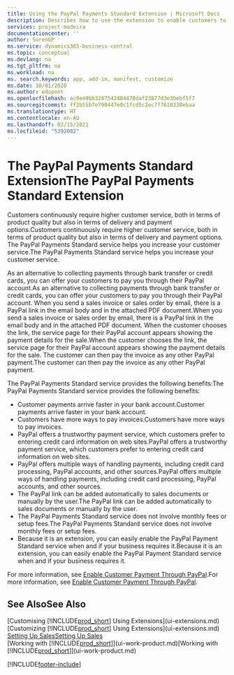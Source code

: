 ```yaml
---
title: Using the PayPal Payments Standard Extension | Microsoft Docs
description: Describes how to use the extension to enable customers to make payments with PayPal.
services: project-madeira
documentationcenter: ''
author: SorenGP
ms.service: dynamics365-business-central
ms.topic: conceptual
ms.devlang: na
ms.tgt_pltfrm: na
ms.workload: na
ms. search.keywords: app, add-in, manifest, customize
ms.date: 10/01/2020
ms.author: edupont
ms.openlocfilehash: ac0ee9bb3287542484478daf23877d3e3bebf5f7
ms.sourcegitcommit: ff2b55b7e790447e0c1fcd5c2ec7f7610338ebaa
ms.translationtype: HT
ms.contentlocale: en-AU
ms.lasthandoff: 02/15/2021
ms.locfileid: "5392082"
---
```

# <a name="the-paypal-payments-standard-extension"></a><span data-ttu-id="4cb1a-103">The PayPal Payments Standard Extension</span><span class="sxs-lookup"><span data-stu-id="4cb1a-103">The PayPal Payments Standard Extension</span></span>
<span data-ttu-id="4cb1a-104">Customers continuously require higher customer service, both in terms of product quality but also in terms of delivery and payment options.</span><span class="sxs-lookup"><span data-stu-id="4cb1a-104">Customers continuously require higher customer service, both in terms of product quality but also in terms of delivery and payment options.</span></span> <span data-ttu-id="4cb1a-105">The PayPal Payments Standard service helps you increase your customer service.</span><span class="sxs-lookup"><span data-stu-id="4cb1a-105">The PayPal Payments Standard service helps you increase your customer service.</span></span>

<span data-ttu-id="4cb1a-106">As an alternative to collecting payments through bank transfer or credit cards, you can offer your customers to pay you through their PayPal account.</span><span class="sxs-lookup"><span data-stu-id="4cb1a-106">As an alternative to collecting payments through bank transfer or credit cards, you can offer your customers to pay you through their PayPal account.</span></span> <span data-ttu-id="4cb1a-107">When you send a sales invoice or sales order by email, there is a PayPal link in the email body and in the attached PDF document.</span><span class="sxs-lookup"><span data-stu-id="4cb1a-107">When you send a sales invoice or sales order by email, there is a PayPal link in the email body and in the attached PDF document.</span></span> <span data-ttu-id="4cb1a-108">When the customer chooses the link, the service page for their PayPal account appears showing the payment details for the sale.</span><span class="sxs-lookup"><span data-stu-id="4cb1a-108">When the customer chooses the link, the service page for their PayPal account appears showing the payment details for the sale.</span></span> <span data-ttu-id="4cb1a-109">The customer can then pay the invoice as any other PayPal payment.</span><span class="sxs-lookup"><span data-stu-id="4cb1a-109">The customer can then pay the invoice as any other PayPal payment.</span></span>

<span data-ttu-id="4cb1a-110">The PayPal Payments Standard service provides the following benefits:</span><span class="sxs-lookup"><span data-stu-id="4cb1a-110">The PayPal Payments Standard service provides the following benefits:</span></span>

* <span data-ttu-id="4cb1a-111">Customer payments arrive faster in your bank account.</span><span class="sxs-lookup"><span data-stu-id="4cb1a-111">Customer payments arrive faster in your bank account.</span></span>
* <span data-ttu-id="4cb1a-112">Customers have more ways to pay invoices.</span><span class="sxs-lookup"><span data-stu-id="4cb1a-112">Customers have more ways to pay invoices.</span></span>
* <span data-ttu-id="4cb1a-113">PayPal offers a trustworthy payment service, which customers prefer to entering credit card information on web sites.</span><span class="sxs-lookup"><span data-stu-id="4cb1a-113">PayPal offers a trustworthy payment service, which customers prefer to entering credit card information on web sites.</span></span>
* <span data-ttu-id="4cb1a-114">PayPal offers multiple ways of handling payments, including credit card processing, PayPal accounts, and other sources.</span><span class="sxs-lookup"><span data-stu-id="4cb1a-114">PayPal offers multiple ways of handling payments, including credit card processing, PayPal accounts, and other sources.</span></span>
* <span data-ttu-id="4cb1a-115">The PayPal link can be added automatically to sales documents or manually by the user.</span><span class="sxs-lookup"><span data-stu-id="4cb1a-115">The PayPal link can be added automatically to sales documents or manually by the user.</span></span>
* <span data-ttu-id="4cb1a-116">The PayPal Payments Standard service does not involve monthly fees or setup fees.</span><span class="sxs-lookup"><span data-stu-id="4cb1a-116">The PayPal Payments Standard service does not involve monthly fees or setup fees.</span></span>
* <span data-ttu-id="4cb1a-117">Because it is an extension, you can easily enable the PayPal Payment Standard service when and if your business requires it.</span><span class="sxs-lookup"><span data-stu-id="4cb1a-117">Because it is an extension, you can easily enable the PayPal Payment Standard service when and if your business requires it.</span></span>  

<span data-ttu-id="4cb1a-118">For more information, see [Enable Customer Payment Through PayPal](sales-how-enable-payment-service-extensions.md).</span><span class="sxs-lookup"><span data-stu-id="4cb1a-118">For more information, see [Enable Customer Payment Through PayPal](sales-how-enable-payment-service-extensions.md).</span></span>

## <a name="see-also"></a><span data-ttu-id="4cb1a-119">See Also</span><span class="sxs-lookup"><span data-stu-id="4cb1a-119">See Also</span></span>
<span data-ttu-id="4cb1a-120">[Customising [!INCLUDE[prod_short](includes/prod_short.md)] Using Extensions](ui-extensions.md)</span><span class="sxs-lookup"><span data-stu-id="4cb1a-120">[Customizing [!INCLUDE[prod_short](includes/prod_short.md)] Using Extensions](ui-extensions.md)</span></span>  
[<span data-ttu-id="4cb1a-121">Setting Up Sales</span><span class="sxs-lookup"><span data-stu-id="4cb1a-121">Setting Up Sales</span></span>](sales-setup-sales.md)  
<span data-ttu-id="4cb1a-122">[Working with [!INCLUDE[prod_short](includes/prod_short.md)]](ui-work-product.md)</span><span class="sxs-lookup"><span data-stu-id="4cb1a-122">[Working with [!INCLUDE[prod_short](includes/prod_short.md)]](ui-work-product.md)</span></span>


[!INCLUDE[footer-include](includes/footer-banner.md)]